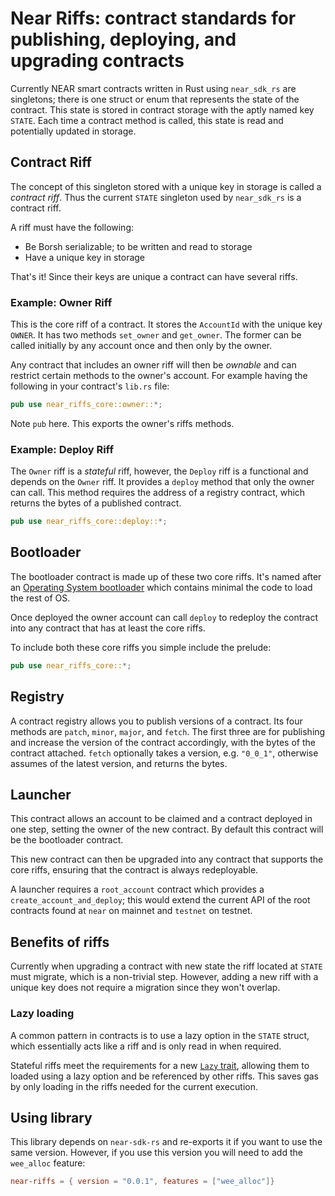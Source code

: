 # Near Riffs: contract standards for publishing, deploying, and upgrading contracts

Currently NEAR smart contracts written in Rust using `near_sdk_rs` are singletons; there is one struct or enum that represents the state of the contract. This state is stored in contract storage with the aptly named key `STATE`. Each time a contract method is called, this state is read and potentially updated in storage.

## Contract Riff

The concept of this singleton stored with a unique key in storage is called a _contract riff_. Thus the current `STATE` singleton used by `near_sdk_rs` is a contract riff.

A riff must have the following:

- Be Borsh serializable; to be written and read to storage
- Have a unique key in storage

That's it! Since their keys are unique a contract can have several riffs.

### Example: Owner Riff

This is the core riff of a contract. It stores the `AccountId` with the unique key `OWNER`. It has two methods `set_owner` and `get_owner`.  The former can be called initially by any account once and then only by the owner.

Any contract that includes an owner riff will then be _ownable_ and can restrict certain methods to the owner's account. For example having the following in your contract's `lib.rs` file:

```rust
pub use near_riffs_core::owner::*;
```

Note `pub` here.  This exports the owner's riffs methods.

### Example: Deploy Riff

The `Owner` riff is a _stateful_ riff, however, the `Deploy` riff is a functional and depends on the `Owner` riff. It provides a `deploy` method that only the owner can call. This method requires the address of a registry contract, which returns the bytes of a published contract.

```rust
pub use near_riffs_core::deploy::*;
```

## Bootloader

The bootloader contract is made up of these two core riffs. It's named after an [Operating System bootloader](https://en.wikipedia.org/wiki/Bootloader) which contains minimal the code to load the rest of OS.

Once deployed the owner account can call `deploy` to redeploy the contract into any contract that has at least the core riffs.

To include both these core riffs you simple include the prelude:

```rust
pub use near_riffs_core::*;
```

## Registry

A contract registry allows you to publish versions of a contract. Its four methods are `patch`, `minor`, `major`, and `fetch`.  The first three are for publishing and increase the version of the contract accordingly, with the bytes of the contract attached. `fetch` optionally takes a version, e.g. `"0_0_1"`, otherwise assumes of the latest version, and returns the bytes.

## Launcher

This contract allows an account to be claimed and a contract deployed in one step, setting the owner of the new contract. By default this contract will be the bootloader contract.

This new contract can then be upgraded into any contract that supports the core riffs, ensuring that the contract is always redeployable.

A launcher requires a `root_account` contract which provides a `create_account_and_deploy`; this would extend the current API of the root contracts found at `near` on mainnet and `testnet` on testnet.

## Benefits of riffs

Currently when upgrading a contract with new state the riff located at `STATE` must migrate, which is a non-trivial step. However, adding a new riff with a unique key does not require a migration since they won't overlap.

### Lazy loading

A common pattern in contracts is to use a lazy option in the `STATE` struct, which essentially acts like a riff and is only read in when required.

Stateful riffs meet the requirements for a new [`Lazy` trait](./src/lazy/mod.rs), allowing them to loaded using a lazy option and be referenced by other riffs. This saves gas by only loading in the riffs needed for the current execution. 

## Using library

This library depends on `near-sdk-rs` and re-exports it if you want to use the same version. However, if you use this version you will need to add the `wee_alloc` feature:

```toml
near-riffs = { version = "0.0.1", features = ["wee_alloc"]}

```
